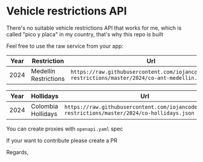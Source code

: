# Vehicle restrictions API

There's no suitable vehicle restrictions API that works for me, which is called "pico y placa" in my country, that's why this repo is built

Feel free to use the raw service from your app:

| Year | Restriction | Url |
| -- | -------- | --------|
| 2024 | Medellín Restrictions | `https://raw.githubusercontent.com/iojancode/vehicle-restrictions/master/2024/co-ant-medellin.json` |

| Year | Hollidays | Url |
| -- | -------- | --------|
| 2024 | Colombia Hollidays | `https://raw.githubusercontent.com/iojancode/vehicle-restrictions/master/2024/co-hollidays.json` |

You can create proxies with `openapi.yaml` spec

If your want to contribute please create a PR

Regards,
